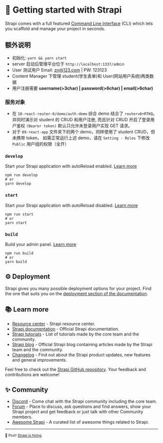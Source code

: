 # 🚀 Getting started with Strapi

Strapi comes with a full featured [Command Line Interface](https://docs.strapi.io/developer-docs/latest/developer-resources/cli/CLI.html) (CLI) which lets you scaffold and manage your project in seconds.

## 额外说明

- 初始化: `yarn && yarn start`
- server 启动后管理平台位于 `http://localhost:1337/admin`
- User 测试用户 Email: zn@123.com | PW: 123123
- Content Manager 下管理 student(学生表单)和 User(网站用户系统)两类数据
- 用户注册需要 **username(>3char) | password(>6char) | email(>6char)**

### 服务对象

- 在 `10-react-router-6/demo/auth-demo` 综合 demo 结合了 `routerv6+RTKQ`。
  并同时演示对 student 的 CRUD 和用户注册, 而且针对 CRUD 开启了登录用户鉴权
  `(Bearer token)` 默认只允许未登录用户实现 GET 请求。
- 对于 `09-react-app` 文件夹下的两个 demo，同样使用了 student CRUD，但未携带 token，
  如需正常运行上述 demo，请在 `Setting - Roles` 下修改 `Public` 用户组的权限（全开）

### `develop`

Start your Strapi application with autoReload enabled. [Learn more](https://docs.strapi.io/developer-docs/latest/developer-resources/cli/CLI.html#strapi-develop)

```
npm run develop
# or
yarn develop
```

### `start`

Start your Strapi application with autoReload disabled. [Learn more](https://docs.strapi.io/developer-docs/latest/developer-resources/cli/CLI.html#strapi-start)

```
npm run start
# or
yarn start
```

### `build`

Build your admin panel. [Learn more](https://docs.strapi.io/developer-docs/latest/developer-resources/cli/CLI.html#strapi-build)

```
npm run build
# or
yarn build
```

## ⚙️ Deployment

Strapi gives you many possible deployment options for your project. Find the one that suits you on the [deployment section of the documentation](https://docs.strapi.io/developer-docs/latest/setup-deployment-guides/deployment.html).

## 📚 Learn more

- [Resource center](https://strapi.io/resource-center) - Strapi resource center.
- [Strapi documentation](https://docs.strapi.io) - Official Strapi documentation.
- [Strapi tutorials](https://strapi.io/tutorials) - List of tutorials made by the core team and the community.
- [Strapi blog](https://docs.strapi.io) - Official Strapi blog containing articles made by the Strapi team and the community.
- [Changelog](https://strapi.io/changelog) - Find out about the Strapi product updates, new features and general improvements.

Feel free to check out the [Strapi GitHub repository](https://github.com/strapi/strapi). Your feedback and contributions are welcome!

## ✨ Community

- [Discord](https://discord.strapi.io) - Come chat with the Strapi community including the core team.
- [Forum](https://forum.strapi.io/) - Place to discuss, ask questions and find answers, show your Strapi project and get feedback or just talk with other Community members.
- [Awesome Strapi](https://github.com/strapi/awesome-strapi) - A curated list of awesome things related to Strapi.

---

<sub>🤫 Psst! [Strapi is hiring](https://strapi.io/careers).</sub>
